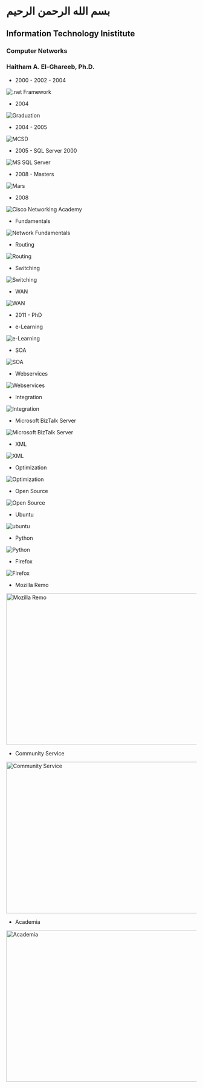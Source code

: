 # بسم الله الرحمن الرحيم

## Information Technology Inistitute

### Computer Networks

### Haitham A. El-Ghareeb, Ph.D.

- 2000 - 2002 - 2004
<img alt=".net Framework" src="https://github.com/helghareeb/courses/blob/master/computer_networks/ITI/intake_38/Day_01/img/001.png"/>

- 2004
<img alt="Graduation" src="https://github.com/helghareeb/courses/blob/master/computer_networks/ITI/intake_38/Day_01/img/002.jpg"/>

- 2004 - 2005
<img alt="MCSD" src="https://github.com/helghareeb/courses/blob/master/computer_networks/ITI/intake_38/Day_01/img/003.png"/>

- 2005 - SQL Server 2000
<img alt="MS SQL Server" src="https://github.com/helghareeb/courses/blob/master/computer_networks/ITI/intake_38/Day_01/img/004.jpg"/>

- 2008 - Masters
<img alt="Mars" src="https://github.com/helghareeb/courses/blob/master/computer_networks/ITI/intake_38/Day_01/img/005.jpg"/>

- 2008
<img alt="Cisco Networking Academy" src="https://github.com/helghareeb/courses/blob/master/computer_networks/ITI/intake_38/Day_01/img/006.jpg"/>

- Fundamentals
<img alt="Network Fundamentals" src="https://github.com/helghareeb/courses/blob/master/computer_networks/ITI/intake_38/Day_01/img/007.jpg"/>

- Routing
<img alt="Routing" src="https://github.com/helghareeb/courses/blob/master/computer_networks/ITI/intake_38/Day_01/img/008.jpg"/>

- Switching
<img alt="Switching" src="https://github.com/helghareeb/courses/blob/master/computer_networks/ITI/intake_38/Day_01/img/009.jpg"/>

- WAN
<img alt="WAN" src="https://github.com/helghareeb/courses/blob/master/computer_networks/ITI/intake_38/Day_01/img/010.png"/>

- 2011 - PhD

- e-Learning
<img alt="e-Learning" src="https://github.com/helghareeb/courses/blob/master/computer_networks/ITI/intake_38/Day_01/img/011.jpg"/>

- SOA
<img alt="SOA" src="https://github.com/helghareeb/courses/blob/master/computer_networks/ITI/intake_38/Day_01/img/012.jpg"/>

- Webservices
<img alt="Webservices" src="https://github.com/helghareeb/courses/blob/master/computer_networks/ITI/intake_38/Day_01/img/013.jpg"/>

- Integration
<img alt="Integration" src="https://github.com/helghareeb/courses/blob/master/computer_networks/ITI/intake_38/Day_01/img/014.jpg"/>

- Microsoft BizTalk Server
<img alt="Microsoft BizTalk Server" src="https://github.com/helghareeb/courses/blob/master/computer_networks/ITI/intake_38/Day_01/img/015.jpg"/>

- XML
<img alt="XML" src="https://github.com/helghareeb/courses/blob/master/computer_networks/ITI/intake_38/Day_01/img/016.jpg"/>

- Optimization
<img alt="Optimization" src="https://github.com/helghareeb/courses/blob/master/computer_networks/ITI/intake_38/Day_01/img/017.png"/>

- Open Source
<img alt="Open Source" src="https://github.com/helghareeb/courses/blob/master/computer_networks/ITI/intake_38/Day_01/img/018.jpg"/>

- Ubuntu
<img alt="ubuntu" src="https://github.com/helghareeb/courses/blob/master/computer_networks/ITI/intake_38/Day_01/img/019.png"/>

- Python
<img alt="Python" src="https://github.com/helghareeb/courses/blob/master/computer_networks/ITI/intake_38/Day_01/img/020.png"/>

- Firefox
<img alt="Firefox" src="https://github.com/helghareeb/courses/blob/master/computer_networks/ITI/intake_38/Day_01/img/021.png"/>

- Mozilla Remo
<img alt="Mozilla Remo" src="https://github.com/helghareeb/courses/blob/master/computer_networks/ITI/intake_38/Day_01/img/022.png" width=600 height=400 />

- Community Service
<img alt="Community Service" src="https://github.com/helghareeb/courses/blob/master/computer_networks/ITI/intake_38/Day_01/img/023.jpg" width=600 height=400 />

- Academia
<img alt="Academia" src="https://github.com/helghareeb/courses/blob/master/computer_networks/ITI/intake_38/Day_01/img/024.jpg" width=600 height=400 />
